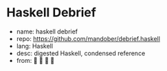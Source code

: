 # Haskell Debrief

- name: haskell debrief
- repo: https://github.com/mandober/debrief.haskell
- lang: Haskell
- desc: digested Haskell, condensed reference
- from: 🚌 🚏 🐀 👜
